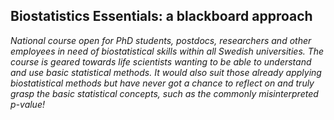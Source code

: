 ## Biostatistics Essentials: a blackboard approach

*National course open for PhD students, postdocs, researchers and other employees in need of biostatistical skills within all Swedish universities.  The course is geared towards life scientists wanting to be able to understand and use basic statistical methods. It would also suit those already applying biostatistical methods but have never got a chance to reflect on and truly grasp the basic statistical concepts, such as the commonly misinterpreted p-value!*
